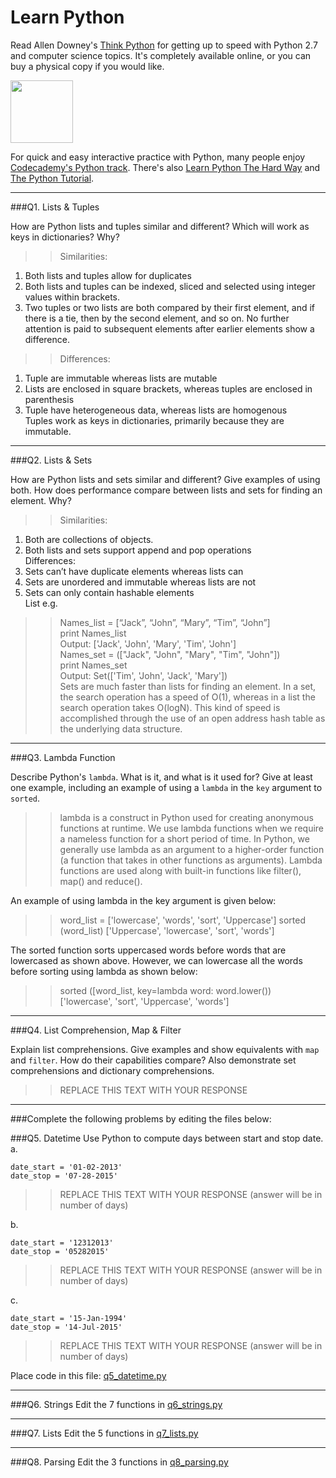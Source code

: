 # Learn Python

Read Allen Downey's [Think Python](http://www.greenteapress.com/thinkpython/) for getting up to speed with Python 2.7 and computer science topics. It's completely available online, or you can buy a physical copy if you would like.

<a href="http://www.greenteapress.com/thinkpython/"><img src="img/think_python.png" style="width: 100px;" target="_blank"></a>

For quick and easy interactive practice with Python, many people enjoy [Codecademy's Python track](http://www.codecademy.com/en/tracks/python). There's also [Learn Python The Hard Way](http://learnpythonthehardway.org/book/) and [The Python Tutorial](https://docs.python.org/2/tutorial/).

---

###Q1. Lists &amp; Tuples

How are Python lists and tuples similar and different? Which will work as keys in dictionaries? Why?

>> Similarities:  
   1. Both lists and tuples allow for duplicates     
   2. Both lists and tuples can be indexed, sliced and selected using integer values within brackets.    
   3. Two tuples or two lists are both compared by their first element, and if there is a tie, then by the second element, and       so on. No further attention is paid to subsequent elements after earlier elements show a difference.         
   >> Differences: 
   1. Tuple are immutable whereas lists are mutable  
   2. Lists are enclosed in square brackets, whereas tuples are enclosed in parenthesis  
   3. Tuple have heterogeneous data, whereas lists are homogenous  
   Tuples work as keys in dictionaries, primarily because they are immutable.  


---

###Q2. Lists &amp; Sets

How are Python lists and sets similar and different? Give examples of using both. How does performance compare between lists and sets for finding an element. Why?

>> Similarities:  
   1. Both are collections of objects.  
   2. Both lists and sets support append and pop operations  
   Differences:  
   1. Sets can’t have duplicate elements whereas lists can  
   2. Sets are unordered and immutable whereas lists are not  
   3. Sets can only contain hashable elements  
   List e.g.  
   >> Names_list = [“Jack”, “John”, “Mary”, “Tim”, “John”]  
   >> print Names_list  
   Output: ['Jack', 'John', 'Mary', 'Tim', 'John']  
   >> Names_set = (["Jack", "John", "Mary", "Tim", "John"])  
   >> print Names_set  
   Output: Set(['Tim', 'John', 'Jack', 'Mary'])  
   Sets are much faster than lists for finding an element. In a set, the search operation has a speed of O(1), whereas in a      list the search operation takes O(logN). This kind of speed is accomplished through the use of an open address hash table      as the underlying data structure.  


---

###Q3. Lambda Function

Describe Python's `lambda`. What is it, and what is it used for? Give at least one example, including an example of using a `lambda` in the `key` argument to `sorted`.

>> lambda is a construct in Python used for creating anonymous functions at runtime. We use lambda functions when we require a nameless function for a short period of time. In Python, we generally use lambda as an argument to a higher-order function (a function that takes in other functions as arguments). Lambda functions are used along with built-in functions like filter(), map() and reduce().  

An example of using lambda in the key argument is given below:

>> word_list = ['lowercase', 'words', 'sort', 'Uppercase']
>> sorted (word_list)
['Uppercase', 'lowercase', 'sort', 'words']

The sorted function sorts uppercased words before words that are lowercased as shown above. However, we can lowercase all the words before sorting using lambda as shown below:

>> sorted ([word_list, key=lambda word: word.lower())
['lowercase', 'sort', 'Uppercase', 'words']


---

###Q4. List Comprehension, Map &amp; Filter

Explain list comprehensions. Give examples and show equivalents with `map` and `filter`. How do their capabilities compare? Also demonstrate set comprehensions and dictionary comprehensions.

>> REPLACE THIS TEXT WITH YOUR RESPONSE

---

###Complete the following problems by editing the files below:

###Q5. Datetime
Use Python to compute days between start and stop date.   
a.  

```
date_start = '01-02-2013'    
date_stop = '07-28-2015'
```

>> REPLACE THIS TEXT WITH YOUR RESPONSE (answer will be in number of days)

b.  
```
date_start = '12312013'  
date_stop = '05282015'  
```

>> REPLACE THIS TEXT WITH YOUR RESPONSE (answer will be in number of days)

c.  
```
date_start = '15-Jan-1994'      
date_stop = '14-Jul-2015'  
```

>> REPLACE THIS TEXT WITH YOUR RESPONSE  (answer will be in number of days)

Place code in this file: [q5_datetime.py](python/q5_datetime.py)

---

###Q6. Strings
Edit the 7 functions in [q6_strings.py](python/q6_strings.py)

---

###Q7. Lists
Edit the 5 functions in [q7_lists.py](python/q7_lists.py)

---

###Q8. Parsing
Edit the 3 functions in [q8_parsing.py](python/q8_parsing.py)





